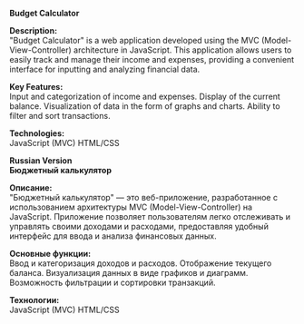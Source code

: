 <strong>Budget Calculator</strong><br>

<strong>Description:</strong><br>
"Budget Calculator" is a web application developed using the MVC (Model-View-Controller) architecture in JavaScript. This application allows users to easily track and manage their income and expenses, providing a convenient interface for inputting and analyzing financial data.

<strong>Key Features:</strong><br>
Input and categorization of income and expenses.
Display of the current balance.
Visualization of data in the form of graphs and charts.
Ability to filter and sort transactions.

<strong>Technologies:</strong><br>
JavaScript (MVC)
HTML/CSS

<strong>Russian Version</strong><br>
<strong>Бюджетный калькулятор</strong><br>

<strong>Описание:</strong><br>
"Бюджетный калькулятор" — это веб-приложение, разработанное с использованием архитектуры MVC (Model-View-Controller) на JavaScript. Приложение позволяет пользователям легко отслеживать и управлять своими доходами и расходами, предоставляя удобный интерфейс для ввода и анализа финансовых данных.

<strong>Основные функции:</strong><br>
Ввод и категоризация доходов и расходов.
Отображение текущего баланса.
Визуализация данных в виде графиков и диаграмм.
Возможность фильтрации и сортировки транзакций.

<strong>Технологии:</strong><br>
JavaScript (MVC)
HTML/CSS
